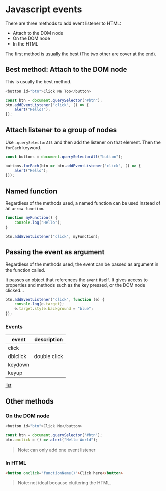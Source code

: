 # Javascript events

There are three methods to add event listener to HTML:

- Attach to the DOM node
- On the DOM node
- In the HTML

The first method is usually the best (The two other are cover at the end).

## Best method: Attach to the DOM node

This is usually the best method.

```js
<button id="btn">Click Me Too</button>

const btn = document.querySelector("#btn");
btn.addEventListener("click", () => {
    alert("Hello!");
});
```
## Attach listener to a group of nodes

Use `.querySelectorAll` and then add the listener on that element. Then the
`forEach` keyword.

```js
const buttons = document.querySelectorAll("button");

buttons.forEach(btn => btn.addEventListener("click", () => {
    alert("Hello");
}));
```

## Named function

Regardless of the methods used, a named function can be used instead of an `arrow function`.

```js
function myFunction() {
    console.log("Hello");
}

btn.addEventListener("click", myFunction);
```

## Passing the event as argument

Regardless of the methods used, the event can be passed as argument in the function called.

It passes an object that references the `event` itself.
It gives access to properties and methods such as the key pressed, or the DOM node clicked...

```js
btn.addEventListener("click", function (e) {
    console.log(e.target);
    e.target.style.background = "blue";
});
```

### Events

| event    | description  |
|----------|--------------|
| click    |              |
| dblclick | double click |
| keydown  |              |
| keyup    |              |

[list](https://www.w3schools.com/jsref/dom_obj_event.asp)

## Other methods

### On the DOM node

```js
<button id="btn">Click Me</button>

const btn = document.querySelector('#btn');
btn.onclick = () => alert("Hello World");
```
>Note: can only add one event listener

### In HTML

```html
<button onclick="functionName()">Click here</button>
```

>Note: not ideal because cluttering the HTML.
